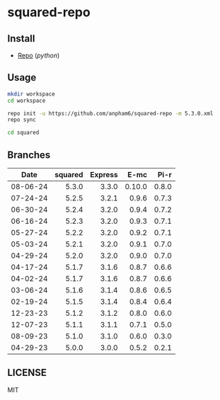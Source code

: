 # squared-repo

## Install

- [Repo](https://source.android.com/docs/setup/download#installing-repo) (*python*)

## Usage

```bash
mkdir workspace
cd workspace

repo init -u https://github.com/anpham6/squared-repo -m 5.3.0.xml
repo sync

cd squared
```

## Branches

| Date     | squared | Express |    E-mc |   Pi-r |
| :------: | ------: | ------: | ------: | -----: |
| 08-06-24 |   5.3.0 |   3.3.0 |  0.10.0 |  0.8.0 |
| 07-24-24 |   5.2.5 |   3.2.1 |   0.9.6 |  0.7.3 |
| 06-30-24 |   5.2.4 |   3.2.0 |   0.9.4 |  0.7.2 |
| 06-16-24 |   5.2.3 |   3.2.0 |   0.9.3 |  0.7.1 |
| 05-27-24 |   5.2.2 |   3.2.0 |   0.9.2 |  0.7.1 |
| 05-03-24 |   5.2.1 |   3.2.0 |   0.9.1 |  0.7.0 |
| 04-29-24 |   5.2.0 |   3.2.0 |   0.9.0 |  0.7.0 |
| 04-17-24 |   5.1.7 |   3.1.6 |   0.8.7 |  0.6.6 |
| 04-02-24 |   5.1.7 |   3.1.6 |   0.8.7 |  0.6.6 |
| 03-06-24 |   5.1.6 |   3.1.4 |   0.8.6 |  0.6.5 |
| 02-19-24 |   5.1.5 |   3.1.4 |   0.8.4 |  0.6.4 |
| 12-23-23 |   5.1.2 |   3.1.2 |   0.8.0 |  0.6.0 |
| 12-07-23 |   5.1.1 |   3.1.1 |   0.7.1 |  0.5.0 |
| 08-09-23 |   5.1.0 |   3.1.0 |   0.6.0 |  0.3.0 |
| 04-29-23 |   5.0.0 |   3.0.0 |   0.5.2 |  0.2.1 |

## LICENSE

MIT